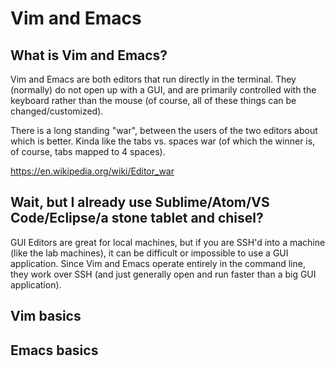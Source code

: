 # Vim and Emacs

## What is Vim and Emacs?

Vim and Emacs are both editors that run directly in the terminal. They (normally) do not open up with a GUI, and are primarily controlled with the keyboard rather than the mouse (of course, all of these things can be changed/customized).

There is a long standing "war", between the users of the two editors about which is better. Kinda like the tabs vs. spaces war (of which the winner is, of course, tabs mapped to 4 spaces).

https://en.wikipedia.org/wiki/Editor_war

## Wait, but I already use Sublime/Atom/VS Code/Eclipse/a stone tablet and chisel?

GUI Editors are great for local machines, but if you are SSH'd into a machine (like the lab machines), it can be difficult or impossible to use a GUI application. Since Vim and Emacs operate entirely in the command line, they work over SSH (and just generally open and run faster than a big GUI application).

## Vim basics

## Emacs basics
